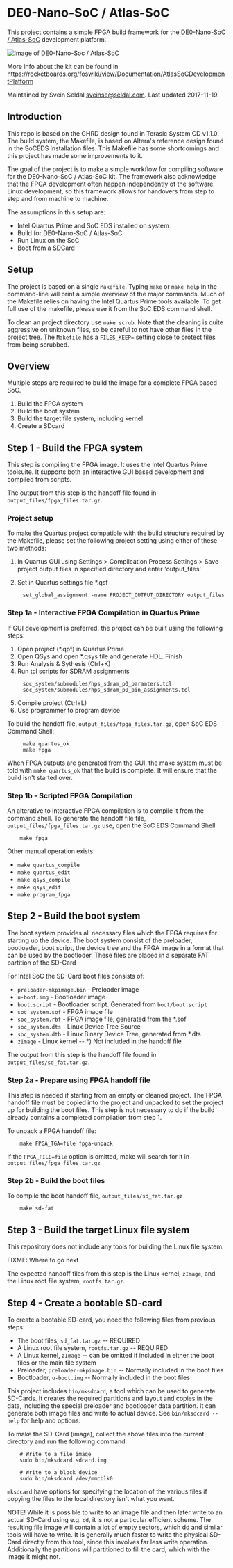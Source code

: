 # DE0-Nano-SoC / Atlas-SoC

This project contains a simple FPGA build framework for the
[DE0-Nano-SoC / Atlas-SoC](http://www.terasic.com.tw/cgi-bin/page/archive.pl?Language=English&CategoryNo=163&No=941&PartNo=1)
development platform.

![Image of DE0-Nano-Soc / Atlas-SoC](img/de0-nano-soc.jpg)

More info about the kit can be found in
https://rocketboards.org/foswiki/view/Documentation/AtlasSoCDevelopmentPlatform

Maintained by Svein Seldal <sveinse@seldal.com>. Last updated 2017-11-19.


## Introduction

This repo is based on the GHRD design found in Terasic System CD v1.1.0. The
build system, the Makefile, is based on Altera's reference design found in the
SoCEDS installation files. This Makefile has some shortcomings and this project
has made some improvements to it.

The goal of the project is to make a simple workflow for compiling software for
the DE0-Nano-SoC / Atlas-SoC kit. The framework also acknowledge that the FPGA
development often happen independently of the software Linux development,
so this framework allows for handovers from step to step and from machine to
machine.

The assumptions in this setup are:

 * Intel Quartus Prime and SoC EDS installed on system
 * Build for DE0-Nano-SoC / Atlas-SoC
 * Run Linux on the SoC
 * Boot from a SDCard


## Setup

The project is based on a single `Makefile`. Typing `make` or `make help` in
the command-line will print a simple overview of the major commands. Much of
the Makefile relies on having the Intel Quartus Prime tools available.
To get full use of the makefile, please use it from the SoC EDS command shell.

To clean an project directory use `make scrub`. Note that the cleaning is
quite aggressive on unknown files, so be careful to not have other files in
the project tree. The `Makefile` has a `FILES_KEEP=` setting close to
protect files from being scrubbed.


## Overview

Multiple steps are required to build the image for a complete FPGA based
SoC. 

 1. Build the FPGA system
 2. Build the boot system
 3. Build the target file system, including kernel
 4. Create a SDcard


## Step 1 - Build the FPGA system

This step is compiling the FPGA image. It uses the Intel Quartus Prime
toolsuite. It supports both an interactive GUI based development and compiled
from scripts.

The output from this step is the handoff file found in
`output_files/fpga_files.tar.gz`.


### Project setup

To make the Quartus project compatible with the build structure required
by the Makefile, please set the following project setting using either of
these two methods:

  1) In Quartus GUI using Settings > Compilcation Process Settings > Save
     project output files in specified directory and enter 'output_files'

  2) Set in Quartus settings file *.qsf 

```
     set_global_assignment -name PROJECT_OUTPUT_DIRECTORY output_files
```


### Step 1a - Interactive FPGA Compilation in Quartus Prime

If GUI development is preferred, the project can be built using the following
steps:

  1. Open project (*.qpf) in Quartus Prime
  2. Open QSys and open *.qsys file and generate HDL. Finish
  3. Run Analysis & Sythesis (Ctrl+K)
  4. Run tcl scripts for SDRAM assignments
```
     soc_system/submodules/hps_sdram_p0_paramters.tcl
     soc_system/submodules/hps_sdram_p0_pin_assignments.tcl
```
  5. Compile project (Ctrl+L)
  6. Use programmer to program device

To build the handoff file, `output_files/fpga_files.tar.gz`, open SoC EDS
Command Shell:

```
     make quartus_ok
     make fpga
```

When FPGA outputs are generated from the GUI, the make system must be told with
`make quartus_ok` that the build is complete. It will ensure that the build
isn't started over.


### Step 1b - Scripted FPGA Compilation

An alterative to interactive FPGA compilation is to compile it from the
command shell. To generate the handoff file file, `output_files/fpga_files.tar.gz`
use, open the SoC EDS Command Shell

```
    make fpga
```

Other manual operation exists:

  * `make quartus_compile`
  * `make quartus_edit`
  * `make qsys_compile`
  * `make qsys_edit`
  * `make program_fpga`


## Step 2 - Build the boot system

The boot system provides all necessary files which the FPGA requires for
starting up the device. The boot system consist of the preloader, bootloader,
boot script, the device tree and the FPGA image in a format that can be used
by the bootloder. These files are placed in a separate FAT partition of the
SD-Card

For Intel SoC the SD-Card boot files consists of:
  
  * `preloader-mkpimage.bin` - Preloader image
  * `u-boot.img` - Bootloader image
  * `boot.script` - Bootloader script. Generated from `boot/boot.script`
  * `soc_system.sof` - FPGA image file
  * `soc_system.rbf` - FPGA image file, generated from the *.sof
  * `soc_system.dts` - Linux Device Tree Source
  * `soc_system.dtb` - Linux Binary Device Tree, generated from *.dts
  * `zImage` - Linux kernel -- *) Not included in the handoff file

The output from this step is the handoff file found in
`output_files/sd_fat.tar.gz`.


### Step 2a - Prepare using FPGA handoff file

This step is needed if starting from an empty or cleaned project. The FPGA
handoff file must be copied into the project and unpacked to set the project
up for building the boot files. This step is not necessary to do if the build
already contains a completed compilation from step 1.

To unpack a FPGA handoff file:

```
    make FPGA_TGA=file fpga-unpack
```

If the `FPGA_FILE=file` option is omitted, make will search for it in
`output_files/fpga_files.tar.gz`


### Step 2b - Build the boot files

To compile the boot handoff file, `output_files/sd_fat.tar.gz`

```
    make sd-fat
```


## Step 3 - Build the target Linux file system

This repository does not include any tools for building the Linux file system.

FIXME: Where to go next

The expected handoff files from this step is the Linux kernel, `zImage`, and
the Linux root file system, `rootfs.tar.gz`.


## Step 4 - Create a bootable SD-card

To create a bootable SD-card, you need the following files from previous steps:

  * The boot files, `sd_fat.tar.gz` -- REQUIRED
  * A Linux root file system, `rootfs.tar.gz` -- REQUIRED
  * A Linux kernel, `zImage` -- can be omitted if included in either the boot
    files or the main file system
  * Preloader, `preloader-mkpimage.bin` -- Normally included in the boot files
  * Bootloader, `u-boot.img` -- Normally included in the boot files

This project includes `bin/mksdcard`, a tool which can be used to generate
SD-Cards. It creates the required partitions and layout and copies in the data,
including the special preloader and bootloader data partition. It can generate
both image files and write to actual device. See
    `bin/mksdcard --help`
for help and options.

To make the SD-Card (image), collect the above files into the current directory
and run the following command:

```
    # Write to a file image
    sudo bin/mksdcard sdcard.img

    # Write to a block device
    sudo bin/mksdcard /dev/mmcblk0
```

`mksdcard` have options for specifying the location of the various files if
copying the files to the local directory isn't what you want.

NOTE! While it is possible to write to an image file and then later write
      to an actual SD-Card using e.g. `dd`, it is not a particular efficient
      scheme. The resulting file image will contain a lot of empty sectors,
      which dd and similar tools will have to write. It is generally much
      faster to write the physical SD-Card directly from this tool, since this
      involves far less write operation. Additionally the partitions will 
      partitioned to fill the card, which with the image it might not.
